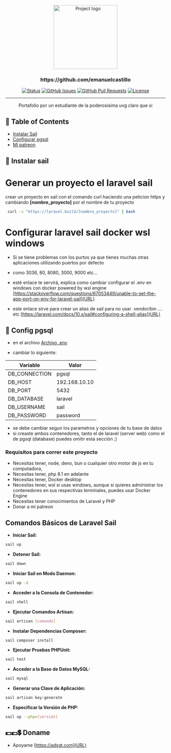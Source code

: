 <p align="center">
  <a href="https://github.com/emanuelcastillo" rel="noopener">
 <img width=200px height=200px src="https://i.imgur.com/6wj0hh6.jpg" alt="Project logo"></a>
</p>

<h3 align="center">https://github.com/emanuelcastillo</h3>

<div align="center">

[![Status](https://img.shields.io/badge/status-active-success.svg)]()
[![GitHub Issues](https://img.shields.io/github/issues/kylelobo/The-Documentation-Compendium.svg)](https://github.com/kylelobo/The-Documentation-Compendium/issues)
[![GitHub Pull Requests](https://img.shields.io/github/issues-pr/kylelobo/The-Documentation-Compendium.svg)](https://github.com/kylelobo/The-Documentation-Compendium/pulls)
[![License](https://img.shields.io/badge/license-MIT-blue.svg)](/LICENSE)

</div>

---

<p align="center"> Portafolio por un estudiante de la poderosisima uvg claro que si
    <br> 
</p>

## 📝 Table of Contents

- [Instalar Sail](#instalar_sail)
- [Configurar pgsql](#configurar_pgsql)
- [Mi patreon](#patreon)

## 🧐 Instalar sail <a name = "instalar_sail"></a>

# Generar un proyecto el laravel sail

crear un proyecto en sail con el comando curl haciendo una peticion https y cambiando **[nombre_proyecto]** por el nombre de tu proyecto

```bash
 curl -s "https://laravel.build/[nombre_proyecto]" | bash
```


# Configurar laravel sail docker wsl windows

- Si se tiene problemas con los purtos ya que tienes muchas otras aplicaciones utilizando puertos por defecto 
- como 3036, 80, 8080, 3000, 9000 etc...
- esté enlace te servirá, explica como cambiar configurar el .env en windows con docker powered by wsl engine
[https://stackoverflow.com/questions/67053449/unable-to-set-the-app-port-on-env-for-laravel-sail](URL)

- este enlace sirve para crear un alias de sail para no usar .vendor/bin .... etc
[https://laravel.com/docs/10.x/sail#configuring-a-shell-alias](URL)

 


## 🏁 Config pgsql <a name = "configurar_pgsql"></a>

- en el archivo
[Archivo .env](.env)

- cambiar lo siguiente:


| Variable        | Valor                  |
| --------------- | ---------------------- |
| DB_CONNECTION   | pgsql                  |
| DB_HOST         | 192.168.10.10          |
| DB_PORT         | 5432                   |
| DB_DATABASE     | laravel                |
| DB_USERNAME     | sail                   |
| DB_PASSWORD     | password               |



- se debe cambiar segun los parametros y opciones de tu base de datos
- si creaste ambos contenedores, tanto el de laravel (server web) como el de pgsql (database) puedes omitir esta sección ;)

### Requisitos para correr este proyecto

- Necesitas tener, node, deno, bun o cualquier otro motor de js en tu computadora,
- Necesitas tener, php 8.1 en adelante
- Necesitas tener, Docker desktop
- Necesitas tener, wsl si usas windows, aunque si quieres administrar los contenedores en sus respectivas terminales, puedes usar Docker Engine
- Necesitas tener conocimientos de Laravel y PHP
- Donar a mi patreon 

## Comandos Básicos de Laravel Sail

- **Iniciar Sail:**
```bash
sail up
```
- **Detener Sail:**

```bash
sail down
```
- **Iniciar Sail en Modo Daemon:**

```bash
sail up -d
```
- **Acceder a la Consola de Contenedor:**

```bash
sail shell
```
- **Ejecutar Comandos Artisan:**

```bash
sail artisan [comando]
```
- **Instalar Dependencias Composer:**

```bash
sail composer install
```
- **Ejecutar Pruebas PHPUnit:**

```bash
sail test
```
- **Acceder a la Base de Datos MySQL:**

```bash
sail mysql
```
- **Generar una Clave de Aplicación:**

```bash
sail artisan key:generate
```
- **Especificar la Versión de PHP:**

```bash
sail up --php=[versión]
```

## 💵💵💲 Doname <a name = "patreon"></a>
- Apoyame
[https://adsgt.com](URL)